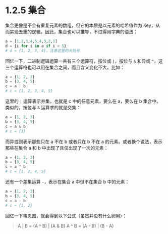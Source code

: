 # 1.2.5 集合

集合更像是不会有重复元素的数组，但它的本质是以元素的哈希值作为 Key，从而实现去重的逻辑。因此，集合也可以推导，不过得用字典的语法：

```python
a = [1,2,3,4,5,4,3,2,1]
d = {i for i in a if i < 5}
# d = {1, 2, 3, 4}，注意这里的大括号
```

回忆一下，二进制逻辑运算一共有三个运算符，按位或 `|`，按位与 `&` 和异或 `^`，这三个运算符也可以用在集合之间，而且含义变化不大。比如：

```python
a = {1, 2, 3}
b = {3, 4, 5}
c = a | b
# c = {1, 2, 3, 4, 5}
```

这里的 `|` 运算表示并集，也就是 c 中的任意元素，要么在 a，要么在 b 集合中。类似的，按位与 `&` 运算求的就是交集：

```python
a = {1, 2, 3}
b = {3, 4, 5}
c = a & b
# c = {3}
```

而异或则表示那些只在 a 不在 b 或者只在 b 不在 a 的元素。或者换个说法，表示那些在集合 a 和 b 中出现了且仅出现了一次的元素：

```python
a = {1, 2, 3}
b = {3, 4, 5}
c = a ^ b
# c = {1, 2, 4, 5}
```

还有一个差集运算 `-`，表示在集合 a 中但不在集合 b 中的元素：

```python
a = {1, 2, 3}
b = {3, 4, 5}
c = a - b
# c = {1, 2}
```

回忆一下韦恩图，就会得到以下公式（虽然并没有什么卵用）：

> A | B = (A ^ B) | (A & B)
> A ^ B = (A - B) | (B - A)

